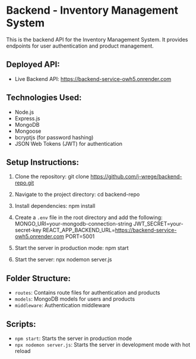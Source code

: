 Backend - Inventory Management System
=====================================

This is the backend API for the Inventory Management System. It provides endpoints for user authentication and product management.

Deployed API:
-------------
- Live Backend API: https://backend-service-owh5.onrender.com

Technologies Used:
------------------
- Node.js
- Express.js
- MongoDB
- Mongoose
- bcryptjs (for password hashing)
- JSON Web Tokens (JWT) for authentication

Setup Instructions:
-------------------
1. Clone the repository:
   git clone https://github.com/j-wrege/backend-repo.git

2. Navigate to the project directory:
   cd backend-repo

3. Install dependencies:
   npm install

4. Create a `.env` file in the root directory and add the following:
   MONGO_URI=your-mongodb-connection-string
   JWT_SECRET=your-secret-key
   REACT_APP_BACKEND_URL=https://backend-service-owh5.onrender.com
   PORT=5001

5. Start the server in production mode:
   npm start
   
6. Start the server:
   npx nodemon server.js

Folder Structure:
-----------------
- `routes`: Contains route files for authentication and products
- `models`: MongoDB models for users and products
- `middleware`: Authentication middleware

Scripts:
--------
- `npm start`: Starts the server in production mode
- `npx nodemon server.js`: Starts the server in development mode with hot reload

